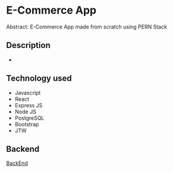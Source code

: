 # E-Commerce App

Abstract: E-Commerce App made from scratch using PERN Stack

## Description

-

## Technology used

- Javascript
- React
- Express JS
- Node JS
- PostgreSQL
- Bootstrap
- JTW

## Backend

 [BackEnd](backend/README.md)

